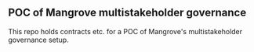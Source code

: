 ## POC of Mangrove multistakeholder governance

This repo holds contracts etc. for a POC of Mangrove's multistakeholder governance setup.